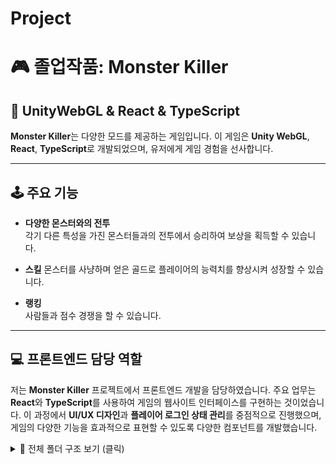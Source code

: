 # Project
 
# 🎮 졸업작품: **Monster Killer** 

## 🚀 UnityWebGL & React & TypeScript

**Monster Killer**는 다양한 모드를 제공하는 게임입니다. 이 게임은 **Unity WebGL**, **React**, **TypeScript**로 개발되었으며, 유저에게 게임 경험을 선사합니다.

---

## 🕹️ 주요 기능

- **다양한 몬스터와의 전투**  
  각기 다른 특성을 가진 몬스터들과의 전투에서 승리하여 보상을 획득할 수 있습니다.

- **스킬**
  몬스터를 사냥하며 얻은 골드로 플레이어의 능력치를 향상시켜 성장할 수 있습니다.
- **랭킹**  
  사람들과 점수 경쟁을 할 수 있습니다.

---

## 💻 프론트엔드 담당 역할

저는 **Monster Killer** 프로젝트에서 프론트엔드 개발을 담당하였습니다. 주요 업무는 **React**와 **TypeScript**를 사용하여 게임의 웹사이트 인터페이스를 구현하는 것이었습니다. 이 과정에서 **UI/UX 디자인**과 **플레이어 로그인 상태 관리**를 중점적으로 진행했으며, 게임의 다양한 기능을 효과적으로 표현할 수 있도록 다양한 컴포넌트를 개발했습니다.






<details> <summary>📁 전체 폴더 구조 보기 (클릭)</summary>
gamepoor_web/
├── public/
│   ├── firebase.js
│   ├── index.html
│   └── robots.txt
├── src/
│   ├── components/
│   │   ├── addscore.ts
│   │   ├── Contact.tsx
│   │   ├── Events.tsx
│   │   ├── Faqs.tsx
│   │   ├── Feedback.tsx
│   │   ├── Footer.tsx
│   │   ├── Forums.tsx
│   │   ├── Groups.tsx
│   │   ├── Header.tsx
│   │   ├── index.tsx
│   │   ├── LoginForm.tsx
│   │   ├── Main.tsx
│   │   ├── Mission.tsx
│   │   ├── Overview.tsx
│   │   ├── RankingComponent.tsx
│   │   ├── Screenshot1.tsx
│   │   ├── Screenshot2.tsx
│   │   ├── Screenshot3.tsx
│   │   ├── SignForm.tsx
│   │   ├── Team.tsx
│   │   ├── UnityPlayer.tsx
│   │   └── usereditform.tsx
│   ├── fonts/
│   │   ├── HowlinMad-A31L.otf
│   │   ├── KaijuMonsterG-05pr.ttf
│   │   ├── MonsterHunterExpanded-rL19.otf
│   │   ├── Tenada.ttf
│   │   └── WickedType-OV2g8.ttf
│   ├── images/
│   │   ├── bg.11.13.png
│   │   ├── ground-rock-texture2.jpg
│   │   ├── rough-architect-structure-stonewall-superb.jpg
│   │   ├── screenshot1.png
│   │   ├── screenshot2.png
│   │   ├── screenshot3.png
│   │   ├── stone-wall.jpg
│   │   ├── stone6.jpg
│   │   └── whitish-pale-stone-wall.jpg
│   ├── routes/
│   │   └── RoutesSetup.tsx
│   ├── styles/
│   │   ├── contact.css
│   │   ├── events.css
│   │   ├── faqs.css
│   │   ├── feedback.css
│   │   ├── footer.css
│   │   ├── forums.css
│   │   ├── groups.css
│   │   ├── login.css
│   │   ├── main.css
│   │   ├── mission.css
│   │   ├── navbar.css
│   │   ├── overview.css
│   │   ├── ranking.css
│   │   ├── screenshot.css
│   │   ├── sign-up.css
│   │   ├── styles.module.css
│   │   ├── team.css
│   │   └── userEdit.module.css
│   ├── video/
│   │   ├── bg.mp4
│   │   └── temp/
│   ├── App.css
│   ├── App.test.tsx
│   ├── App.tsx
│   ├── FirebaseConfig.tsx
│   ├── global.d.ts
│   ├── index.css
│   ├── index.tsx
│   ├── logo.svg
│   ├── react-app-env.d.ts
│   ├── reportWebVitals.ts
│   └── setupTests.ts
├── .gitignore
├── .prettierrc.js
├── global.d.ts
├── package-lock.json
├── package.json
├── README.md
├── tsconfig.json
└── webpack.config.js

</details>

